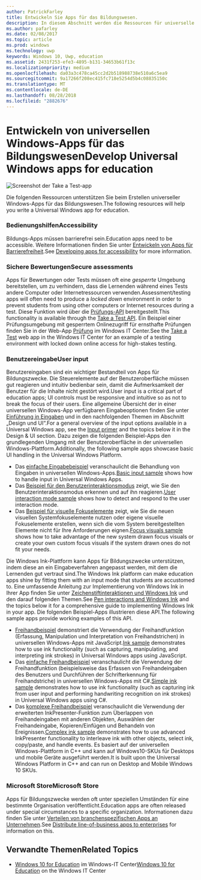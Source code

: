```yaml
---
author: PatrickFarley
title: Entwickeln Sie Apps für das Bildungswesen.
description: In diesem Abschnitt werden die Ressourcen für universelle Windows-Apps beschrieben, die Ihnen zum Erstellen von Bildungs-Apps für die Windows10-Plattform zur Verfügung stehen.
ms.author: pafarley
ms.date: 02/08/2017
ms.topic: article
ms.prod: windows
ms.technology: uwp
keywords: Windows 10, Uwp, education
ms.assetid: 2431f253-efe3-4895-b131-34653b61f13c
ms.localizationpriority: medium
ms.openlocfilehash: da03a3c478ca45cc2d2b518988738e510a6c5ea9
ms.sourcegitcommit: 9a17266f208ec415fc718e5254d5b4c08835150c
ms.translationtype: MT
ms.contentlocale: de-DE
ms.lasthandoff: 08/28/2018
ms.locfileid: "2882676"
---
```

# <a name="develop-universal-windows-apps-for-education"></a><span data-ttu-id="d2ca3-104">Entwickeln von universellen Windows-Apps für das Bildungswesen</span><span class="sxs-lookup"><span data-stu-id="d2ca3-104">Develop Universal Windows apps for education</span></span>
![Screenshot der Take a Test-app](images/take-a-test-screen-small.png)

<span data-ttu-id="d2ca3-106">Die folgenden Ressourcen unterstützen Sie beim Erstellen universeller Windows-Apps für das Bildungswesen.</span><span class="sxs-lookup"><span data-stu-id="d2ca3-106">The following resources will help you write a Universal Windows app for education.</span></span>

### <a name="accessibility"></a><span data-ttu-id="d2ca3-107">Bedienungshilfen</span><span class="sxs-lookup"><span data-stu-id="d2ca3-107">Accessibility</span></span>
<span data-ttu-id="d2ca3-108">Bildungs-Apps müssen barrierefrei sein.</span><span class="sxs-lookup"><span data-stu-id="d2ca3-108">Education apps need to be accessible.</span></span> <span data-ttu-id="d2ca3-109">Weitere Informationen finden Sie unter [Entwickeln von Apps für Barrierefreiheit](https://developer.microsoft.com/windows/accessible-apps).</span><span class="sxs-lookup"><span data-stu-id="d2ca3-109">See [Developing apps for accessibility](https://developer.microsoft.com/windows/accessible-apps) for more information.</span></span>


### <a name="secure-assessments"></a><span data-ttu-id="d2ca3-110">Sichere Bewertungen</span><span class="sxs-lookup"><span data-stu-id="d2ca3-110">Secure assessments</span></span>
<span data-ttu-id="d2ca3-111">Apps für Bewertungen oder Tests müssen oft eine *gesperrte* Umgebung bereitstellen, um zu verhindern, dass die Lernenden während eines Tests andere Computer oder Internetressourcen verwenden.</span><span class="sxs-lookup"><span data-stu-id="d2ca3-111">Assessment/testing apps will often need to produce a *locked down* environment in order to prevent students from using other computers or Internet resources during a test.</span></span> <span data-ttu-id="d2ca3-112">Diese Funktion wird über die [Prüfungs-API](take-a-test-api.md) bereitgestellt.</span><span class="sxs-lookup"><span data-stu-id="d2ca3-112">This functionality is available through the [Take a Test API](take-a-test-api.md).</span></span> <span data-ttu-id="d2ca3-113">Ein Beispiel einer Prüfungsumgebung mit gesperrtem Onlinezugriff für ernsthafte Prüfungen finden Sie in der Web-App [Prüfung](https://technet.microsoft.com/edu/windows/take-tests-in-windows-10) im Windows IT Center.</span><span class="sxs-lookup"><span data-stu-id="d2ca3-113">See the [Take a Test](https://technet.microsoft.com/edu/windows/take-tests-in-windows-10) web app in the Windows IT Center for an example of a testing environment with locked down online access for high-stakes testing.</span></span>

### <a name="user-input"></a><span data-ttu-id="d2ca3-114">Benutzereingabe</span><span class="sxs-lookup"><span data-stu-id="d2ca3-114">User input</span></span>
<span data-ttu-id="d2ca3-115">Benutzereingaben sind ein wichtiger Bestandteil von Apps für Bildungszwecke. Die Steuerelemente auf der Benutzeroberfläche müssen gut reagieren und intuitiv bedienbar sein, damit die Aufmerksamkeit der Benutzer für die Inhalte nicht gestört wird.</span><span class="sxs-lookup"><span data-stu-id="d2ca3-115">User input is a critical part of education apps; UI controls must be responsive and intuitive so as not to break the focus of their users.</span></span> <span data-ttu-id="d2ca3-116">Eine allgemeine Übersicht der in einer universellen Windows-App verfügbaren Eingabeoptionen finden Sie unter [Einführung in Eingaben](https://docs.microsoft.com/windows/uwp/design/input/input-primer) und in den nachfolgenden Themen im Abschnitt „Design und UI“.</span><span class="sxs-lookup"><span data-stu-id="d2ca3-116">For a general overview of the input options available in a Universal Windows app, see the [Input primer](https://docs.microsoft.com/windows/uwp/design/input/input-primer) and the topics below it in the Design & UI section.</span></span> <span data-ttu-id="d2ca3-117">Dazu zeigen die folgenden Beispiel-Apps den grundlegenden Umgang mit der Benutzeroberfläche in der universellen Windows-Plattform.</span><span class="sxs-lookup"><span data-stu-id="d2ca3-117">Additionally, the following sample apps showcase basic UI handling in the Universal Windows Platform.</span></span>
- <span data-ttu-id="d2ca3-118">Das [einfache Eingabebeispiel](https://github.com/Microsoft/Windows-universal-samples/tree/master/Samples/BasicInput) veranschaulicht die Behandlung von Eingaben in universellen Windows-Apps.</span><span class="sxs-lookup"><span data-stu-id="d2ca3-118">[Basic input sample](https://github.com/Microsoft/Windows-universal-samples/tree/master/Samples/BasicInput) shows how to handle input in Universal Windows Apps.</span></span>
- <span data-ttu-id="d2ca3-119">Das [Beispiel für den Benutzerinteraktionsmodus](https://github.com/Microsoft/Windows-universal-samples/tree/master/Samples/UserInteractionMode) zeigt, wie Sie den Benutzerinteraktionsmodus erkennen und auf ihn reagieren.</span><span class="sxs-lookup"><span data-stu-id="d2ca3-119">[User interaction mode sample](https://github.com/Microsoft/Windows-universal-samples/tree/master/Samples/UserInteractionMode) shows how to detect and respond to the user interaction mode.</span></span>
- <span data-ttu-id="d2ca3-120">Das [Beispiel für visuelle Fokuselemente](https://github.com/Microsoft/Windows-universal-samples/tree/master/Samples/XamlFocusVisuals) zeigt, wie Sie die neuen visuellen Systemfokuselemente nutzen oder eigene visuelle Fokuselemente erstellen, wenn sich die vom System bereitgestellten Elemente nicht für Ihre Anforderungen eignen.</span><span class="sxs-lookup"><span data-stu-id="d2ca3-120">[Focus visuals sample](https://github.com/Microsoft/Windows-universal-samples/tree/master/Samples/XamlFocusVisuals) shows how to take advantage of the new system drawn focus visuals or create your own custom focus visuals if the system drawn ones do not fit your needs.</span></span>

<span data-ttu-id="d2ca3-121">Die Windows Ink-Plattform kann Apps für Bildungszwecke unterstützen, indem diese an ein Eingabeverfahren angepasst werden, mit dem die Lernenden gut vertraut sind.</span><span class="sxs-lookup"><span data-stu-id="d2ca3-121">The Windows Ink platform can make education apps shine by fitting them with an input mode that students are accustomed to.</span></span> <span data-ttu-id="d2ca3-122">Eine umfassende Anleitung zur Implementierung von Windows Ink in Ihrer App finden Sie unter [Zeichenstiftinteraktionen und Windows Ink](https://docs.microsoft.com/windows/uwp/design/input/pen-and-stylus-interactions) und den darauf folgenden Themen.</span><span class="sxs-lookup"><span data-stu-id="d2ca3-122">See [Pen interactions and Windows Ink](https://docs.microsoft.com/windows/uwp/design/input/pen-and-stylus-interactions) and the topics below it for a comprehensive guide to implementing Windows Ink in your app.</span></span> <span data-ttu-id="d2ca3-123">Die folgenden Beispiel-Apps illustrieren diese API.</span><span class="sxs-lookup"><span data-stu-id="d2ca3-123">The following sample apps provide working examples of this API.</span></span>
- <span data-ttu-id="d2ca3-124">[Freihandbeispiel](https://github.com/Microsoft/Windows-universal-samples/tree/master/Samples/Ink) demonstriert die Verwendung der Freihandfunktion (Erfassung, Manipulation und Interpretation von Freihandstrichen) in universellen Windows-Apps mit JavaScript.</span><span class="sxs-lookup"><span data-stu-id="d2ca3-124">[Ink sample](https://github.com/Microsoft/Windows-universal-samples/tree/master/Samples/Ink) demonstrates how to use ink functionality (such as capturing, manipulating, and interpreting ink strokes) in Universal Windows apps using JavaScript.</span></span>
- <span data-ttu-id="d2ca3-125">Das [einfache Freihandbeispiel](https://github.com/Microsoft/Windows-universal-samples/tree/master/Samples/SimpleInk) veranschaulicht die Verwendung der Freihandfunktion (beispielsweise das Erfassen von Freihandeingaben des Benutzers und Durchführen der Schrifterkennung für Freihandstriche) in universellen Windows-Apps mit C#.</span><span class="sxs-lookup"><span data-stu-id="d2ca3-125">[Simple ink sample](https://github.com/Microsoft/Windows-universal-samples/tree/master/Samples/SimpleInk) demonstrates how to use ink functionality (such as capturing ink from user input and performing handwriting recognition on ink strokes) in Universal Windows apps using C#.</span></span>
- <span data-ttu-id="d2ca3-126">Das [komplexe Freihandbeispiel](https://github.com/Microsoft/Windows-universal-samples/tree/master/Samples/ComplexInk) veranschaulicht die Verwendung der erweiterten InkPresenter-Funktion zum Überlappen von Freihandeingaben mit anderen Objekten, Auswählen der Freihandeingabe, Kopieren/Einfügen und Behandeln von Ereignissen.</span><span class="sxs-lookup"><span data-stu-id="d2ca3-126">[Complex ink sample](https://github.com/Microsoft/Windows-universal-samples/tree/master/Samples/ComplexInk) demonstrates how to use advanced InkPresenter functionality to interleave ink with other objects, select ink, copy/paste, and handle events.</span></span> <span data-ttu-id="d2ca3-127">Es basiert auf der universellen Windows-Plattform in C++ und kann auf Windows10-SKUs für Desktops und mobile Geräte ausgeführt werden.</span><span class="sxs-lookup"><span data-stu-id="d2ca3-127">It is built upon the Universal Windows Platform in C++ and can run on Desktop and Mobile Windows 10 SKUs.</span></span>


### <a name="microsoft-store"></a><span data-ttu-id="d2ca3-128">Microsoft Store</span><span class="sxs-lookup"><span data-stu-id="d2ca3-128">Microsoft Store</span></span>
<span data-ttu-id="d2ca3-129">Apps für Bildungszwecke werden oft unter speziellen Umständen für eine bestimmte Organisation veröffentlicht.</span><span class="sxs-lookup"><span data-stu-id="d2ca3-129">Education apps are often released under special circumstances to a specific organization.</span></span> <span data-ttu-id="d2ca3-130">Informationen dazu finden Sie unter [Verteilen von branchenspezifischen Apps an Unternehmen](https://msdn.microsoft.com/windows/uwp/publish/distribute-lob-apps-to-enterprises).</span><span class="sxs-lookup"><span data-stu-id="d2ca3-130">See [Distribute line-of-business apps to enterprises](https://msdn.microsoft.com/windows/uwp/publish/distribute-lob-apps-to-enterprises) for information on this.</span></span>

## <a name="related-topics"></a><span data-ttu-id="d2ca3-131">Verwandte Themen</span><span class="sxs-lookup"><span data-stu-id="d2ca3-131">Related Topics</span></span>
- <span data-ttu-id="d2ca3-132">[Windows 10 for Education](https://technet.microsoft.com/edu/windows/index) im Windows-IT Center</span><span class="sxs-lookup"><span data-stu-id="d2ca3-132">[Windows 10 for Education](https://technet.microsoft.com/edu/windows/index) on the Windows IT Center</span></span>
